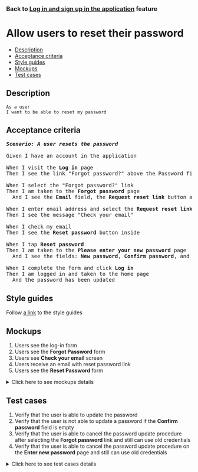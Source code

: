 ### Back to [Log in and sign up in the application](../../README.md) feature

# Allow users to reset their password

- [Description](#description)
- [Acceptance criteria](#acceptance-criteria)
- [Style guides](#style-guides)
- [Mockups](#mockups)
- [Test cases](#test-cases)

## Description

    As a user
    I want to be able to reset my password

## Acceptance criteria

<pre>
<b><i>Scenario: A user resets the password</i></b>

Given I have an account in the application

When I visit the <b>Log in</b> page
Then I see the link "Forgot password?" above the Password field

When I select the "Forgot password?" link
Then I am taken to the <b>Forgot password</b> page
  And I see the <b>Email</b> field, the <b>Request reset link</b> button and the <b>Back to Log In</b> link

When I enter email address and select the <b>Request reset link</b>
Then I see the message "Check your email"

When I check my email
Then I see the <b>Reset password</b> button inside

When I tap <b>Reset password</b>
Then I am taken to the <b>Please enter your new password</b> page
  And I see the fields: <b>New password</b>, <b>Confirm password</b>, and the <b>Log in</b> button

When I complete the form and click <b>Log in</b>
Then I am logged in and taken to the home page
  And the password has been updated
</pre>

## Style guides

Follow [a link](https://www.figma.com/proto/0zkkf5WC77OSpvyD6YXpFE/Style-guides?page-id=0%3A1&node-id=19%3A5368&viewport=266%2C48%2C0.54&scaling=min-zoom&starting-point-node-id=19%3A5368) to the style guides

## Mockups

1. Users see the log-in form
2. Users see the <b>Forgot Password</b> form
3. Users see <b>Check your email</b> screen
4. Users receive an email with reset password link
5. Users see the <b>Reset Password</b> form

<details>
  <summary>Click here to see mockups details</summary>

**1. Users see the log-in form:**

![Users see the log-in form](/sports_hub_portal/mobile_application_features/log_in_and_sign_up/images/application_log_in_form.png)

**2. Users see the Forgot Password form:**

![Users see the Forgot Password form](/sports_hub_portal/mobile_application_features/log_in_and_sign_up/images/application_forgot_password_form.png)

**3. Users see Check your email screen:**

![Users see Check your email screen](/sports_hub_portal/mobile_application_features/log_in_and_sign_up/images/application_check_your_email_to_reset_password.png)

**4. Users receive an email with reset password link:**

![Users receive an email with reset password link](/sports_hub_portal/mobile_application_features/log_in_and_sign_up/images/email_reset_password.png)

**5. Users see the Reset Password form:**

![Users see the Reset Password form](/sports_hub_portal/mobile_application_features/log_in_and_sign_up/images/application_reset_password_form.png)

</details>

## Test cases

1. Verify that the user is able to update the password
2. Verify that the user is not able to update a password if the <b>Confirm password</b> field is empty
3. Verify that the user is able to cancel the password update procedure after selecting the <b>Forgot password</b> link and still can use old credentials
4. Verify that the user is able to cancel the password update procedure on the <b>Enter new password</b> page and still can use old credentials

<details>
  <summary>Click here to see test cases details</summary>

### **#1. Verify that the user is able to update the password**

|Preconditions|Steps|Expected result
------|-------|----------
|- Go to the Sports Hub home page</br>- The user is registered in the system|1) Tap **Log in**</br>2) Select the **Forgot password?** link</br>3) Enter your email</br>4) Select the **Request reset link**</br>5) Check your email</br>6) Tap **Reset password**</br>7) Enter the new password in the **New password** and **Confirm password** fields</br>8) Tap **Change password**</br>9) Enter old credentials</br>10) Tap **Log in**</br>11) Enter new credentials</br>12) Tap **Log in**|8) The user is redirected to the **Log in** page and receives the message "Your password has been updated"</br>10) The user is not logged in. Message about invalid credentials appears</br>12) The user is logged in|

### **#2. Verify that the user is not able to update a password if the Confirm password field is empty**

|Preconditions|Steps|Expected result
------|-------|----------
|- Go to the Sports Hub home page</br>- The user is registered in the system|1) Tap **Log in**</br>2) Select the **Forgot password?** link</br>3) Enter your email</br>4) Select the **Request reset link**</br>5) Check your email</br>6) Tap **Reset Password**</br>7) Enter the new password in the **New password** field</br>8) Do not enter the new password in the **Confirm password** field</br>9) Tap **Log in**|9) The user receives the error message that the required fields can not be empty|

### **#3. Verify that the user is able to cancel the password update procedure after selecting the Forgot password link and still can use old credentials**

|Preconditions|Steps|Expected result
------|-------|----------
|- Go to the Sports Hub home page</br>- The user is registered in the system|1) Tap **Log in**</br>2) Select the **Forgot password?** link</br>3) Enter your email</br>4) Tap **Back to log in**</br>5) Enter old credentials</br>6) Tap **Log in**|4) The **Log in** page opens</br>6) The user is logged in|

### **#4. Verify that the user is able to cancel the password update procedure on the Enter new password page and still can use old credentials**

|Preconditions|Steps|Expected result
------|-------|----------
|- Go to the Sports Hub home page</br>- The user is registered in the system|1) Tap **Log in**</br>2) Select the **Forgot password?** link</br>3) Enter your email</br>4) Select the **Request reset link**</br>5) Check your email</br>6) Tap **Reset password**</br>7) Tap **Back to log in**</br>8) Enter old credentials</br>9) Tap **Log in**|7) The **Log in** page opens</br>9) The user is logged in|
</details>
